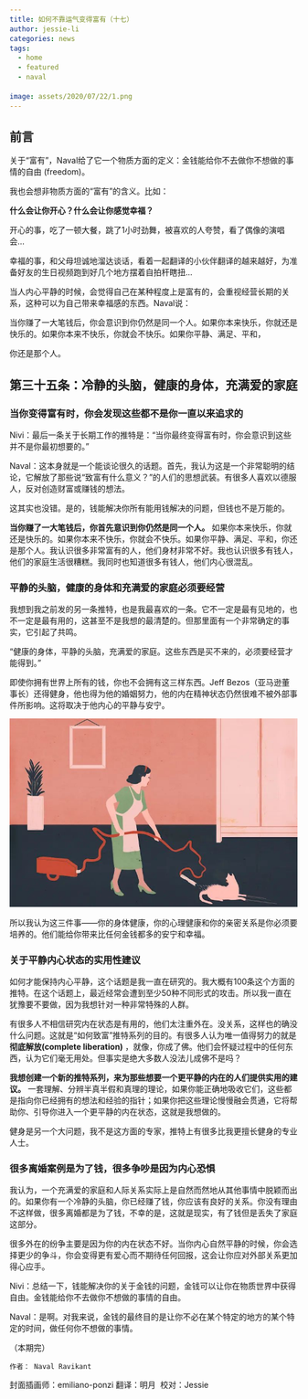 ```yaml
---
title: 如何不靠运气变得富有（十七）
author: jessie-li
categories: news
tags:
  - home
  - featured
  - naval
 
image: assets/2020/07/22/1.png
---
```

## 前言 

关于“富有”，Naval给了它一个物质方面的定义：金钱能给你不去做你不想做的事情的自由 (freedom)。 

我也会想非物质方面的“富有”的含义。比如： 

**什么会让你开心？什么会让你感觉幸福？** 

开心的事，吃了一顿大餐，跳了1小时劲舞，被喜欢的人夸赞，看了偶像的演唱会... 

幸福的事，和父母坦诚地溜达谈话，看着一起翻译的小伙伴翻译的越来越好，为准备好友的生日视频跑到好几个地方摆着自拍杆瞎扭... 

当人内心平静的时候，会觉得自己在某种程度上是富有的，会重视经营长期的关系，这种可以为自己带来幸福感的东西。Naval说： 

当你赚了一大笔钱后，你会意识到你仍然是同一个人。如果你本来快乐，你就还是快乐的。如果你本来不快乐，你就会不快乐。如果你平静、满足、平和， 

你还是那个人。 

## 第三十五条：冷静的头脑，健康的身体，充满爱的家庭 

### 当你变得富有时，你会发现这些都不是你一直以来追求的 

Nivi：最后一条关于长期工作的推特是：“当你最终变得富有时，你会意识到这些并不是你最初想要的。” 

Naval：这本身就是一个能谈论很久的话题。首先，我认为这是一个非常聪明的结论，它解放了那些说“致富有什么意义？”的人们的思想武装。有很多人喜欢以德服人，反对创造财富或赚钱的想法。 

这其实也没错。是的，钱能解决你所有能用钱解决的问题，但钱也不是万能的。 

**当你赚了一大笔钱后，你首先意识到你仍然是同一个人。** 如果你本来快乐，你就还是快乐的。如果你本来不快乐，你就会不快乐。如果你平静、满足、平和，你还是那个人。我认识很多非常富有的人，他们身材非常不好。我也认识很多有钱人，他们的家庭生活很糟糕。我同时也知道很多有钱人，他们内心很混乱。 

### 平静的头脑，健康的身体和充满爱的家庭必须要经营 

我想到我之前发的另一条推特，也是我最喜欢的一条。它不一定是最有见地的，也不一定是最有用的，这甚至不是我想的最清楚的。但那里面有一个非常确定的事实，它引起了共鸣。 

“健康的身体，平静的头脑，充满爱的家庭。这些东西是买不来的，必须要经营才能得到。” 

即使你拥有世界上所有的钱，你也不会拥有这三样东西。Jeff Bezos（亚马逊董事长）还得健身，他也得为他的婚姻努力，他的内在精神状态仍然很难不被外部事件所影响。这将取决于他内心的平静与安宁。 

![图片](/assets/2020/07/22/2.png) 

所以我认为这三件事——你的身体健康，你的心理健康和你的亲密关系是你必须要培养的。他们能给你带来比任何金钱都多的安宁和幸福。 

### 关于平静内心状态的实用性建议 

如何才能保持内心平静，这个话题是我一直在研究的。我大概有100条这个方面的推特。在这个话题上，最近经常会遭到至少50种不同形式的攻击。所以我一直在犹豫要不要做，因为我想针对一种非常特殊的人群。 

有很多人不相信研究内在状态是有用的，他们太注重外在。没关系，这样也的确没什么问题。这就是“如何致富”推特系列的目的。有很多人认为唯一值得努力的就是 **彻底解放(complete liberation)** ，就像，你成了佛。他们会怀疑过程中的任何东西，认为它们毫无用处。但事实是绝大多数人没法儿成佛不是吗？ 

**我想创建一个新的推特系列，来为那些想要一个更平静的内在的人们提供实用的建议。** 一套理解、分辨半真半假和真理的理论，如果你能正确地吸收它们，这些都是指向你已经拥有的想法和经验的指针；如果你把这些理论慢慢融会贯通，它将帮助你、引导你进入一个更平静的内在状态，这就是我想做的。 

健身是另一个大问题，我不是这方面的专家，推特上有很多比我更擅长健身的专业人士。 

### 很多离婚案例是为了钱，很多争吵是因为内心恐惧 

我认为，一个充满爱的家庭和人际关系实际上是自然而然地从其他事情中脱颖而出的。如果你有一个冷静的头脑，你已经赚了钱，你应该有良好的关系。你没有理由不这样做，很多离婚都是为了钱，不幸的是，这就是现实，有了钱但是丢失了家庭这部分。 

很多外在的纷争主要是因为你的内在状态不好。当你内心自然平静的时候，你会选择更少的争斗，你会变得更有爱心而不期待任何回报，这会让你应对外部关系更加得心应手。 

Nivi：总结一下，钱能解决你的关于金钱的问题，金钱可以让你在物质世界中获得自由。金钱能给你不去做你不想做的事情的自由。 

Naval：是啊。对我来说，金钱的最终目的是让你不必在某个特定的地方的某个特定的时间，做任何你不想做的事情。 




（本期完）

	作者：	Naval Ravikant
  封面插画师：emiliano-ponzi
  翻译：明月  校对：Jessie





